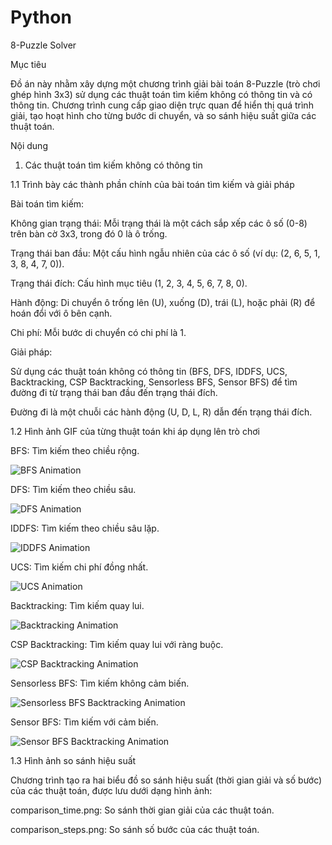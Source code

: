 # Python
8-Puzzle Solver

Mục tiêu

Đồ án này nhằm xây dựng một chương trình giải bài toán 8-Puzzle (trò chơi ghép hình 3x3) sử dụng các thuật toán tìm kiếm không có thông tin và có thông tin. Chương trình cung cấp giao diện trực quan để hiển thị quá trình giải, tạo hoạt hình cho từng bước di chuyển, và so sánh hiệu suất giữa các thuật toán.

Nội dung

1. Các thuật toán tìm kiếm không có thông tin

1.1 Trình bày các thành phần chính của bài toán tìm kiếm và giải pháp

Bài toán tìm kiếm:

Không gian trạng thái: Mỗi trạng thái là một cách sắp xếp các ô số (0-8) trên bàn cờ 3x3, trong đó 0 là ô trống.

Trạng thái ban đầu: Một cấu hình ngẫu nhiên của các ô số (ví dụ: (2, 6, 5, 1, 3, 8, 4, 7, 0)).

Trạng thái đích: Cấu hình mục tiêu (1, 2, 3, 4, 5, 6, 7, 8, 0).

Hành động: Di chuyển ô trống lên (U), xuống (D), trái (L), hoặc phải (R) để hoán đổi với ô bên cạnh.

Chi phí: Mỗi bước di chuyển có chi phí là 1.

Giải pháp:

Sử dụng các thuật toán không có thông tin (BFS, DFS, IDDFS, UCS, Backtracking, CSP Backtracking, Sensorless BFS, Sensor BFS) để tìm đường đi từ trạng thái ban đầu đến trạng thái đích.

Đường đi là một chuỗi các hành động (U, D, L, R) dẫn đến trạng thái đích.

1.2 Hình ảnh GIF của từng thuật toán khi áp dụng lên trò chơi

BFS: Tìm kiếm theo chiều rộng.

![BFS Animation](https://raw.githubusercontent.com/tipoffkill/Python/main/gifs/bfs.gif)

DFS: Tìm kiếm theo chiều sâu.

![DFS Animation](https://raw.githubusercontent.com/tipoffkill/Python/main/gifs/dfs.gif)

IDDFS: Tìm kiếm theo chiều sâu lặp.

![IDDFS Animation](https://raw.githubusercontent.com/tipoffkill/Python/main/gifs/iddfs.gif)

UCS: Tìm kiếm chi phí đồng nhất.

![UCS Animation](https://raw.githubusercontent.com/tipoffkill/Python/main/gifs/ucs.gif)

Backtracking: Tìm kiếm quay lui.

![Backtracking Animation](https://raw.githubusercontent.com/tipoffkill/Python/main/gifs/backtrack.gif)

CSP Backtracking: Tìm kiếm quay lui với ràng buộc.

![CSP Backtracking Animation](https://raw.githubusercontent.com/tipoffkill/Python/main/gifs/csp_bt.gif)

Sensorless BFS: Tìm kiếm không cảm biến.

![Sensorless BFS Backtracking Animation](https://raw.githubusercontent.com/tipoffkill/Python/main/gifs/sensorless.gif)

Sensor BFS: Tìm kiếm với cảm biến.

![Sensor BFS Backtracking Animation](https://raw.githubusercontent.com/tipoffkill/Python/main/gifs/sensor_bfs.gif)

1.3 Hình ảnh so sánh hiệu suất

Chương trình tạo ra hai biểu đồ so sánh hiệu suất (thời gian giải và số bước) của các thuật toán, được lưu dưới dạng hình ảnh:

comparison_time.png: So sánh thời gian giải của các thuật toán.

comparison_steps.png: So sánh số bước của các thuật toán.



